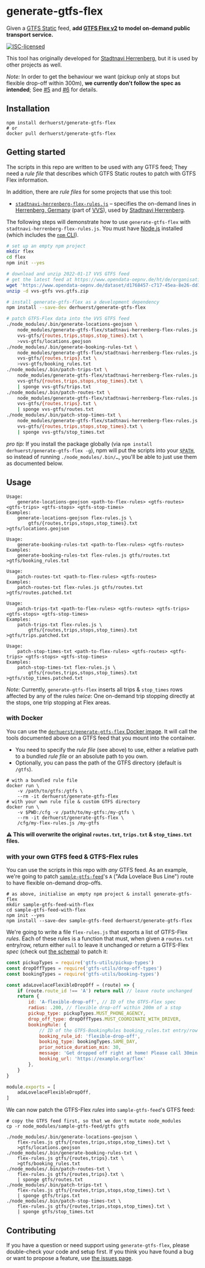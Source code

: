 # generate-gtfs-flex

Given a [GTFS Static](https://gtfs.org/reference/static) feed, **add [GTFS Flex v2](https://github.com/MobilityData/gtfs-flex/blob/e1832cfea5ddb9df29bd2fc50e80b0a4987695c1/spec/reference.md) to model on-demand public transport service.**

[![ISC-licensed](https://img.shields.io/github/license/derhuerst/generate-gtfs-flex.svg)](license.md)

This tool has originally developed for [Stadtnavi Herrenberg](https://herrenberg.stadtnavi.de), but it is used by other projects as well.

*Note:* In order to get the behaviour we want (pickup only at stops but flexible drop-off within 300m), **we currently don't follow the spec as intended**; See [#5](https://github.com/derhuerst/generate-gtfs-flex/issues/5) and [#6](https://github.com/derhuerst/generate-gtfs-flex/pull/6) for details.


## Installation

```shell
npm install derhuerst/generate-gtfs-flex
# or
docker pull derhuerst/generate-gtfs-flex
```


## Getting started

The scripts in this repo are written to be used with any GTFS feed; They need a *rule file* that describes which GTFS Static routes to patch with GTFS Flex information.

In addition, there are *rule files* for some projects that use this tool:

- [`stadtnavi-herrenberg-flex-rules.js`](stadtnavi-herrenberg-flex-rules.js) – specifies the on-demand lines in [Herrenberg, Germany](https://en.wikipedia.org/wiki/Herrenberg) (part of [VVS](https://www.vvs.de)), used by [Stadtnavi Herrenberg](https://herrenberg.stadtnavi.de).

The following steps will demonstrate how to use `generate-gtfs-flex` with `stadtnavi-herrenberg-flex-rules.js`. You must have [Node.js](https://nodejs.org/) installed (which includes the [`npm` CLI](https://docs.npmjs.com/cli/v7)).

```bash
# set up an empty npm project
mkdir flex
cd flex
npm init --yes

# download and unzip 2022-01-17 VVS GTFS feed
# get the latest feed at https://www.opendata-oepnv.de/ht/de/organisation/verkehrsverbuende/vvs/startseite?tx_vrrkit_view%5Bdataset_name%5D=soll-fahrplandaten-vvs&tx_vrrkit_view%5Bdataset_formats%5D%5B0%5D=ZIP&tx_vrrkit_view%5Baction%5D=details&tx_vrrkit_view%5Bcontroller%5D=View
wget 'https://www.opendata-oepnv.de/dataset/d1768457-c717-45ea-8e26-dd1e759d5ffe/resource/ebc2eaae-9a03-4ace-8df7-28df10a80993/download/google_transit.zip' -O vvs.gtfs.zip
unzip -d vvs-gtfs vvs.gtfs.zip

# install generate-gtfs-flex as a development dependency
npm install --save-dev derhuerst/generate-gtfs-flex

# patch GTFS-Flex data into the VVS GTFS feed
./node_modules/.bin/generate-locations-geojson \
	node_modules/generate-gtfs-flex/stadtnavi-herrenberg-flex-rules.js \
	vvs-gtfs/{routes,trips,stops,stop_times}.txt \
	>vvs-gtfs/locations.geojson
./node_modules/.bin/generate-booking-rules-txt \
	node_modules/generate-gtfs-flex/stadtnavi-herrenberg-flex-rules.js \
	vvs-gtfs/{routes,trips}.txt \
	>vvs-gtfs/booking_rules.txt
./node_modules/.bin/patch-trips-txt \
	node_modules/generate-gtfs-flex/stadtnavi-herrenberg-flex-rules.js \
	vvs-gtfs/{routes,trips,stops,stop_times}.txt \
	| sponge vvs-gtfs/trips.txt
./node_modules/.bin/patch-routes-txt \
	node_modules/generate-gtfs-flex/stadtnavi-herrenberg-flex-rules.js \
	vvs-gtfs/{routes,trips}.txt \
	| sponge vvs-gtfs/routes.txt
./node_modules/.bin/patch-stop-times-txt \
	node_modules/generate-gtfs-flex/stadtnavi-herrenberg-flex-rules.js \
	vvs-gtfs/{routes,trips,stops,stop_times}.txt \
	| sponge vvs-gtfs/stop_times.txt
```

*pro tip:* If you install the package globally (via `npm install derhuerst/generate-gtfs-flex -g`), npm will put the scripts into your [`$PATH`](https://en.wikipedia.org/wiki/PATH_(variable)), so instead of running `./node_modules/.bin/…`, you'll be able to just use them as documented below.


## Usage

```
Usage:
    generate-locations-geojson <path-to-flex-rules> <gtfs-routes> <gtfs-trips> <gtfs-stops> <gtfs-stop-times>
Examples:
    generate-locations-geojson flex-rules.js \
        gtfs/{routes,trips,stops,stop_times}.txt >gtfs/locations.geojson
```

```
Usage:
    generate-booking-rules-txt <path-to-flex-rules> <gtfs-routes>
Examples:
    generate-booking-rules-txt flex-rules.js gtfs/routes.txt >gtfs/booking_rules.txt
```

```
Usage:
    patch-routes-txt <path-to-flex-rules> <gtfs-routes>
Examples:
    patch-routes-txt flex-rules.js gtfs/routes.txt >gtfs/routes.patched.txt
```

```
Usage:
    patch-trips-txt <path-to-flex-rules> <gtfs-routes> <gtfs-trips> <gtfs-stops> <gtfs-stop-times>
Examples:
    patch-trips-txt flex-rules.js \
        gtfs/{routes,trips,stops,stop_times}.txt >gtfs/trips.patched.txt
```

```
Usage:
    patch-stop-times-txt <path-to-flex-rules> <gtfs-routes> <gtfs-trips> <gtfs-stops> <gtfs-stop-times>
Examples:
    patch-stop-times-txt flex-rules.js \
        gtfs/{routes,trips,stops,stop_times}.txt >gtfs/stop_times.patched.txt
```

*Note:* Currently, `generate-gtfs-flex` inserts all trips & `stop_times` rows affected by any of the rules *twice*: One on-demand trip stopping directly at the stops, one trip stopping at Flex areas.

### with Docker

You can use the [`derhuerst/generate-gtfs-flex` Docker image](https://hub.docker.com/r/derhuerst/generate-gtfs-flex). It will call the tools documented above on a GTFS feed that you mount into the container.

- You need to specify the *rule file* (see above) to use, either a relative path to a bundled *rule file* or an absolute path to you own.
- Optionally, you can pass the path of the GTFS directory (default is `/gtfs`).

```shell
# with a bundled rule file
docker run \
	-v /path/to/gtfs:/gtfs \
	--rm -it derhuerst/generate-gtfs-flex
# with your own rule file & custom GTFS directory
docker run \
	-v $PWD:/cfg -v /path/to/my-gtfs:/my-gtfs \
	--rm -it derhuerst/generate-gtfs-flex \
	/cfg/my-flex-rules.js /my-gtfs
```

**⚠️ This will overwrite the original `routes.txt`, `trips.txt` & `stop_times.txt` files.**


### with your own GTFS feed & GTFS-Flex rules

You can use the scripts in this repo with *any* GTFS feed. As an example, we're going to patch [`sample-gtfs-feed`](https://github.com/public-transport/sample-gtfs-feed)'s `A` ("Ada Lovelace Bus Line") route to have flexible on-demand drop-offs.

```shell
# as above, initialise an empty npm project & install generate-gtfs-flex
mkdir sample-gtfs-feed-with-flex
cd sample-gtfs-feed-with-flex
npm init --yes
npm install --save-dev sample-gtfs-feed derhuerst/generate-gtfs-flex
```

We're going to write a file `flex-rules.js` that exports a list of GTFS-Flex *rules*. Each of these rules is a function that must, when given a `routes.txt` entry/row, return either `null` to leave it unchanged or return a GTFS-Flex *spec* (check out [the schema](lib/flex-spec-schema.json)) to patch it:

```js
const pickupTypes = require('gtfs-utils/pickup-types')
const dropOffTypes = require('gtfs-utils/drop-off-types')
const bookingTypes = require('gtfs-utils/booking-types')

const adaLovelaceFlexibleDropOff = (route) => {
	if (route.route_id !== 'A') return null // leave route unchanged
	return {
		id: 'A-flexible-drop-off', // ID of the GTFS-Flex spec
		radius: .200, // flexible drop-off within 200m of a stop
		pickup_type: pickupTypes.MUST_PHONE_AGENCY,
		drop_off_type: dropOffTypes.MUST_COORDINATE_WITH_DRIVER,
		bookingRule: {
			// ID of the GTFS-BookingRules booking_rules.txt entry/row to be generated
			booking_rule_id: 'flexible-drop-off',
			booking_type: bookingTypes.SAME_DAY,
			prior_notice_duration_min: 30,
			message: 'Get dropped off right at home! Please call 30min before.',
			booking_url: 'https://example.org/flex'
		},
	}
}

module.exports = [
	adaLovelaceFlexibleDropOff,
]
```

We can now patch the GTFS-Flex *rules* into `sample-gtfs-feed`'s GTFS feed:

```shell
# copy the GTFS feed first, so that we don't mutate node_modules
cp -r node_modules/sample-gtfs-feed/gtfs gtfs

./node_modules/.bin/generate-locations-geojson \
	flex-rules.js gtfs/{routes,trips,stops,stop_times}.txt \
	>gtfs/locations.geojson
./node_modules/.bin/generate-booking-rules-txt \
	flex-rules.js gtfs/{routes,trips}.txt \
	>gtfs/booking_rules.txt
./node_modules/.bin/patch-routes-txt \
	flex-rules.js gtfs/{routes,trips}.txt \
	| sponge gtfs/routes.txt
./node_modules/.bin/patch-trips-txt \
	flex-rules.js gtfs/{routes,trips,stops,stop_times}.txt \
	| sponge gtfs/trips.txt
./node_modules/.bin/patch-stop-times-txt \
	flex-rules.js gtfs/{routes,trips,stops,stop_times}.txt \
	| sponge gtfs/stop_times.txt
```


## Contributing

If you have a question or need support using `generate-gtfs-flex`, please double-check your code and setup first. If you think you have found a bug or want to propose a feature, use [the issues page](https://github.com/derhuerst/generate-gtfs-flex/issues).
